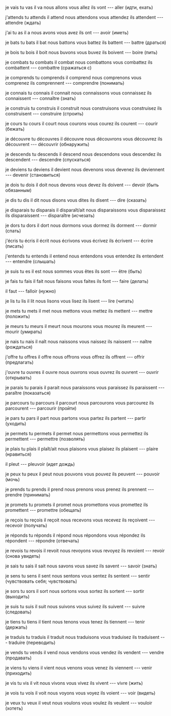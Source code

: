 je vais
tu vas
il va
nous allons
vous allez
ils vont --- aller (идти, ехать)



j'attends
tu attends
il attend
nous attendons
vous attendez
ils attendent --- attendre (ждать)



j'ai
tu as
il a
nous avons
vous avez
ils ont --- avoir (иметь)



je bats
tu bats
il bat
nous battons
vous battez
ils battent --- battre (драться)



je bois
tu bois
il boit
nous buvons
vous buvez
ils boivent --- boire (пить)



je combats
tu combats
il combat
nous combattons
vous combattez
ils combattent --- combattre (сражаться с)



je comprends
tu comprends
il comprend
nous comprenons
vous comprenez
ils comprennent --- comprendre (понимать)



je connais
tu connais
il connait
nous connaissons
vous connaissez
ils connaissent --- connaître (знать)



je construis
tu construis
il construit
nous construisons
vous construisez
ils construisent --- construire (строить)



je cours
tu cours
il court
nous courons
vous courez
ils courent --- courir (бежать)



je découvre
tu découvres
il découvre
nous découvrons
vous découvrez
ils découvrent --- découvrir (обнаружить)



je descends
tu descends
il descend
nous descendons
vous descendez
ils descendent --- descendre (спускаться)



je deviens
tu deviens
il devient
nous devenons
vous devenez
ils deviennent --- devenir (становиться)



je dois
tu dois
il doit
nous devons
vous devez
ils doivent --- devoir (быть обязанным)



je dis
tu dis
il dit
nous disons
vous dites
ils disent --- dire (сказать)



je disparais
tu disparais
il disparaît/ait
nous disparaissons
vous disparaissez
ils disparaissent --- disparaître (исчезать)



je dors
tu dors
il dort
nous dormons
vous dormez
ils dorment --- dormir (спать)



j'écris
tu écris
il écrit
nous écrivons
vous écrivez
ils écrivent --- écrire (писать)



j'entends
tu entends
il entend
nous entendons
vous entendez
ils entendent --- entendre (слышать)



je suis
tu es
il est
nous sommes
vous êtes
ils sont --- être (быть)



je fais
tu fais
il fait
nous faisons
vous faites
ils font --- faire (делать)



il faut --- falloir (нужно)



je lis
tu lis
il lit
nous lisons
vous lisez
ils lisent --- lire (читать)



je mets
tu mets
il met
nous mettons
vous mettez
ils mettent --- mettre (положить)



je meurs
tu meurs
il meurt
nous mourons
vous mourez
ils meurent --- mourir (умирать)



je nais
tu nais
il naît
nous naissons
vous naissez
ils naissent --- naître (рождаться)



j'offre
tu offres
il offre
nous offrons
vous offrez
ils offrent --- offrir (предлагать)



j'ouvre
tu ouvres
il ouvre
nous ouvrons
vous ouvrez
ils ouvrent --- ouvrir (открывать)



je parais
tu parais
il parait
nous paraissons
vous paraissez
ils paraissent --- paraître (показаться)



je parcours
tu parcours
il parcourt
nous parcourons
vous parcourez
ils parcourent --- parcourir (пройти)



je pars
tu pars
il part
nous partons
vous partez
ils partent --- partir (уходить)



je permets
tu permets
il permet
nous permettons
vous permettez
ils permettent --- permettre (позволять)



je plais
tu plais
il plaît/ait
nous plaisons
vous plaisez
ils plaisent --- plaire (нравиться)



il pleut --- pleuvoir (идет дождь)



je peux
tu peux
il peut
nous pouvons
vous pouvez
ils peuvent --- pouvoir (мочь)



je prends
tu prends
il prend
nous prenons
vous prenez
ils prennent --- prendre (принимать)



je promets
tu promets
il promet
nous promettons
vous promettez
ils promettent --- promettre (обещать)



je reçois
tu reçois
il reçoit
nous recevons
vous recevez
ils reçoivent --- recevoir (получать)



je réponds
tu réponds
il répond
nous répondons
vous répondez
ils répondent --- répondre (отвечать)



je revois
tu revois
il revoit
nous revoyons
vous revoyez
ils revoient --- revoir (снова увидеть)



je sais
tu sais
il sait
nous savons
vous savez
ils savent --- savoir (знать)



je sens
tu sens
il sent
nous sentons
vous sentez
ils sentent --- sentir (чувствовать себя; чувствовать)



je sors
tu sors
il sort
nous sortons
vous sortez
ils sortent --- sortir (выходить)



je suis
tu suis
il suit
nous suivons
vous suivez
ils suivent --- suivre (следовать)



je tiens
tu tiens
il tient
nous tenons
vous tenez
ils tiennent --- tenir (держать)



je traduis
tu traduis
il traduit
nous traduisons
vous traduisez
ils traduisent --- traduire (переводить)



je vends
tu vends
il vend
nous vendons
vous vendez
ils vendent --- vendre (продавать)



je viens
tu viens
il vient
nous venons
vous venez
ils viennent --- venir (приходить)



je vis
tu vis
il vit
nous vivons
vous vivez
ils vivent --- vivre (жить)



je vois
tu vois
il voit
nous voyons
vous voyez
ils voient --- voir (видеть)



je veux
tu veux
il veut
nous voulons
vous voulez
ils veulent --- vouloir (хотеть)